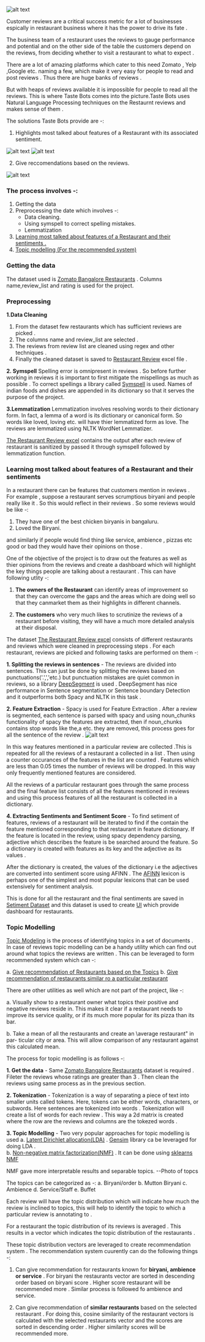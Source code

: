 
![alt text](/Image/alfredo.jpg)

Customer reviews are a critical success metric for a lot of businesses espically in restaurant business where it has the power to drive its fate . 

The business team of a restaurant uses the reviews to gauge performance and potential and on the other side of the table the customers depend on the reviews, from deciding whether to visit a restaurant to what to expect .

There are a lot of amazing platforms which cater to this need Zomato , Yelp ,Google etc. naming a few, which make it very easy for people to read and post reviews . Thus there are huge banks of reviews . 

But with heaps of reviews available it is impossible for people to read all the reviews. This is where Taste Bots comes into the picture.Taste Bots uses Natural Language Processing techniques on the Restaurnt reviews and makes sense of them . 

The solutions Taste Bots provide are -:

1) <a name="top1">Highlights most talked about features of a Restaurant with its associated sentiment.</a>

![alt text](/Image/blog1.png)
![alt text](/Image/blog3.png)

2) <a name="top2">Give reccomendations based on the reviews.</a>

![alt text](/Image/blog2.png)

### The process involves -:
1. Getting the data
2. Preprocessing the date which involves -:
      - Data cleaning.
      - Using symspell to correct spelling mistakes.
      - Lemmatization
3. [Learning most talked about features of a Restaurant and their sentiments .](#top1)  
4. [Topic modelling (For the recommended system)](#top2)


### Getting the data
The dataset used is <a href="https://www.kaggle.com/himanshupoddar/zomato-bangalore-restaurants">Zomato Bangalore Restaurants</a> .
Columns name,review_list and rating is used for the project.

### Preprocessing
**1.Data Cleaning**
1. From the dataset few restaurants which has sufficient reviews are picked .
2. The columns name and review_list are selected .
3. The reviews from review list are cleaned using regex and other techniques .
4. Finally the cleaned dataset is saved to <a name='rest_excel' href="https://github.com/codedribbler/Taste-Bots/blob/master/Code/Restaurant_Review.xlsx">Restaurant Review</a> excel file .


**2. Symspell**
Spelling error is omnipresent in reviews . So before further working in reviews it is important to first mitigate the mispellings as much as possible .
To correct spellings a library called <a href="https://github.com/wolfgarbe/SymSpell">Symspell</a> is used. Names of indian foods and dishes are appended in its dictionary so that it serves the purpose of the project.

**3.Lemmatization**
Lemmatization involves resolving words to their dictionary form. In fact, a lemma of a word is its dictionary or canonical form. So words like loved, loving etc. will have thier lemmatized form as love. The reviews are lemmatized using NLTK WordNet Lemmatizer.

[The Restaurant Review excel](#rest_excel) contains the output after each review of restaurant is sanitized by passed it through symspell followed by lemmatization function. 


### Learning most talked about features of a Restaurant and their sentiments

In a restaurant there can be features that customers mention in reviews . For example , suppose a restaurant serves scrumptious biryani and people really like it . So this would reflect in their reviews . So some reviews would be like -:

1) They have one of the best chicken biryanis in bangaluru.
2) Loved the Biryani.

and similarly if people would find thing like service, ambience , pizzas etc good or bad they would have their opinions on those .

One of the objective of the project is to draw out the features as well as thier opinions from the reviews and create a dashboard which will highlight the key things people are talking about a restaurant . This can have following utlity -:

1) **The owners of the Restaurant** can identify areas of improvement so that they can overcome the gaps and the areas which are doing well so that they canmarket them as their highlights in different channels.

2) **The customers** who very much likes to scrutinize the reviews of a restaurant before visiting, they will have a much more detailed analysis at their disposal.


The dataset [The Restaurant Review excel](#rest_excel) consists of different restaurants and reviews which were cleaned in preprocessing steps . For each restaurant, reviews are picked and following tasks are performed on them -:

**1. Splitting the reviews in sentences** - The reviews are divided into sentences. This can just be done by splitting the reviews based on punctuations('.',','etc.) but punctuation mistakes are quiet common in reviews, so a library <a href="https://github.com/notAI-tech/deepsegment">DeepSegment</a> is used . DeepSegment has nice performance in Sentence segmentation or Sentence boundary Detection and it outperforms both Spacy and NLTK in this task .

**2. Feature Extraction** - Spacy is used for Feature Extraction . After a review is segmented, each sentence is parsed with spacy and using noun_chunks functionality of spacy the features are extracted, then if noun_chunks contains stop words like the,a etc. they are removed, this process goes for all the sentence of the review .
![alt text](/Image/chunk.png)


In this way features mentioned in a particular review are collected .This is repeated for all the reviews of a restaurant a collected in a list . Then using a counter occurances of the features in the list are counted . Features which are less than 0.05 times the number of reviews will be dropped. In this way only frequently mentioned features are considered.

All the reviews of a particular restaurant goes through the same process and the final feature list consists of all the features mentioned in reviews and using this process features of all the restaurant is collected in a dictionary.


**4. Extracting Sentiments and Sentiment Score** - To find setiment of features, reviews of a restaurant will be iterated to find if the contain the feature mentioned corresponding to that restaurant in feature dictionary. If the feature is located in the review, using spacy dependency parsing, adjective which describes the feature is be searched around the feature. So a dictionary is created with features as its key and the adjective as its values .

After the dictionary is created, the values of the dictionary i.e the adjectives are converted into sentiment score using AFINN .  The <a href="https://pypi.org/project/afinn/">AFINN</a> lexicon is perhaps one of the simplest and most popular lexicons that
can be used extensively for sentiment analysis.

This is done for all the restaurant and the final sentiments are saved in <a href="https://github.com/codedribbler/Taste-Bots/blob/master/Code/sentiment_matrix.xlsx">Setiment Dataset</a> and this dataset is used to create [UI](#top1) which provide dashboard for restaurants.



### Topic Modelling

<a href="https://en.wikipedia.org/wiki/Topic_model#:~:text=In%20machine%20learning%20and%20natural,structures%20in%20a%20text%20body.">Topic Modeling</a> is the process of identifying topics in a set of documents . In case of reviews topic modelling can be a handy utility which can find out around what topics the reviews are written . This can be leveraged to form recommended system which can -:

a. [Give recommendation of Restaurants based on the Topics](#top2)
b. [Give recommendation of restaurants similar ro a particular restaurant](#top2) 

There are other utilities as well which are not part of the project, like -:

a. Visually show to a restaurant owner what topics their positive and negative
reviews reside in. This makes it clear if a restaurant needs to improve its service
quality, or if its much more popular for its pizza than its bar.

b. Take a mean of all the restaurants and create an \average restaurant" in par-
ticular city or area. This will allow comparison of any restaurant against this
calculated mean.


The process for topic modelling is as follows -:


**1. Get the data** - Same <a href="https://www.kaggle.com/himanshupoddar/zomato-bangalore-restaurants">Zomato Bangalore Restaurants</a> dataset is required . Fileter the reviews whose ratings are greater than 3 . Then clean the reviews using same process as in the previous section.

**2. Tokenization** - Tokenization is a way of separating a piece of text into smaller units called tokens. Here, tokens can be either words, characters, or subwords. Here sentences are tokenized into words . Tokenization will create a list of words for each review . This way a 2d matrix is created where the row are the reviews and columns are the tokezed words . 

**3. Topic Modelling** - Two very popular approaches for topic modelling is used 
a. <a href="https://en.wikipedia.org/wiki/Latent_Dirichlet_allocation">Latent Dirichlet allocation(LDA)</a> . <a href="https://radimrehurek.com/gensim/">Gensim</a> library ca be leveraged for doing LDA .  
b. <a href="https://en.wikipedia.org/wiki/Non-negative_matrix_factorization">Non-negative matrix factorization(NMF)</a> . It can be done using <a href="https://scikit-learn.org/stable/modules/generated/sklearn.decomposition.NMF.html">sklearns NMF</a> 

NMF gave more interpretable results and separable topics.
--Photo of topcs

The topics can be categorized as -:
a. Biryani/order
b. Mutton Biryani
c. Ambience
d. Service/Staff
e. Buffet

Each review will have the topic distribution which will indicate how much the review is inclined to topics, this will help to identify the topic to which a particular review is annotating to .

For a restaurant the topic distribution of its reviews is averaged . This results in a vector which indicates the topic distribution of the restaurants .

These topic distribution vectors are leveraged to create recommendation system . The recommendation system cuurently can do the following things -:

1) Can give recommendation for restaurants known for **biryani, ambience or service** . For biryani the restaurants vector are sorted in descending order based on biryani score . Higher score restaurant will be recommended more . Similar process is followed fo ambience and service.

2) Can give recommendation of **similar restaurants** based on the selected restaurant . For doing this, cosine similarity of the restaurant vectors is calculated with the selected restaurants vector and the scores are sorted in descending order . Higher similarity scores will be recommended more.







